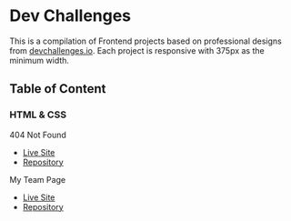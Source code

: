 # Dev Challenges

This is a compilation of Frontend projects based on professional designs from [devchallenges.io](https://devchallenges.io). Each project is responsive with 375px as the minimum width.

## Table of Content

### HTML & CSS

404 Not Found

  * [Live Site](https://404notfound-scarecrow.netlify.app)
  * [Repository](https://github.com/dnewbie25/Dev-Challenges/tree/master/404-not-found-master)

My Team Page

  * [Live Site](https://my-team-intro.netlify.app)
  * [Repository](https://github.com/dnewbie25/Dev-Challenges/tree/master/my-team-page-master)
